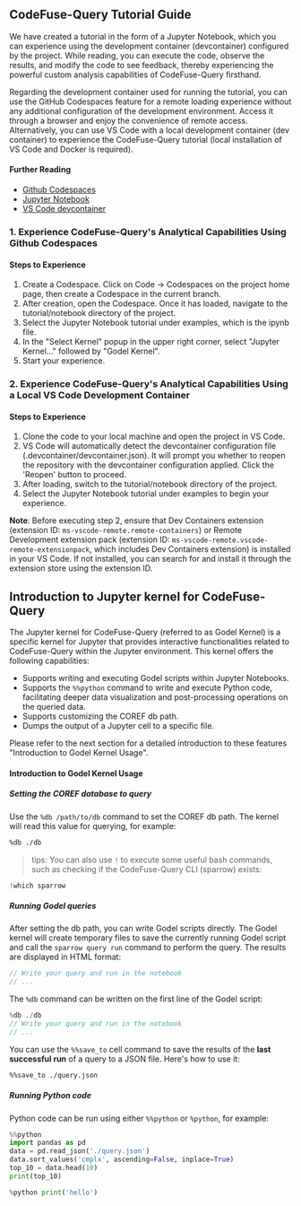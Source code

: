 ## CodeFuse-Query Tutorial Guide

We have created a tutorial in the form of a Jupyter Notebook, which you can experience using the development container (devcontainer) configured by the project. While reading, you can execute the code, observe the results, and modify the code to see feedback, thereby experiencing the powerful custom analysis capabilities of CodeFuse-Query firsthand.

Regarding the development container used for running the tutorial, you can use the GitHub Codespaces feature for a remote loading experience without any additional configuration of the development environment. Access it through a browser and enjoy the convenience of remote access. Alternatively, you can use VS Code with a local development container (dev container) to experience the CodeFuse-Query tutorial (local installation of VS Code and Docker is required).

#### Further Reading
- [Github Codespaces](https://github.com/features/codespaces)
- [Jupyter Notebook](https://jupyter.org/)
- [VS Code devcontainer](https://code.visualstudio.com/docs/devcontainers/containers)

### 1. Experience CodeFuse-Query's Analytical Capabilities Using Github Codespaces

#### Steps to Experience
1. Create a Codespace. Click on Code -> Codespaces on the project home page, then create a Codespace in the current branch.
2. After creation, open the Codespace. Once it has loaded, navigate to the tutorial/notebook directory of the project.
3. Select the Jupyter Notebook tutorial under examples, which is the ipynb file.
4. In the "Select Kernel" popup in the upper right corner, select "Jupyter Kernel..." followed by "Godel Kernel".
5. Start your experience.

### 2. Experience CodeFuse-Query's Analytical Capabilities Using a Local VS Code Development Container

#### Steps to Experience
1. Clone the code to your local machine and open the project in VS Code.
2. VS Code will automatically detect the devcontainer configuration file (.devcontainer/devcontainer.json). It will prompt you whether to reopen the repository with the devcontainer configuration applied. Click the 'Reopen' button to proceed.
3. After loading, switch to the tutorial/notebook directory of the project.
4. Select the Jupyter Notebook tutorial under examples to begin your experience.

**Note**: Before executing step 2, ensure that Dev Containers extension (extension ID: `ms-vscode-remote.remote-containers`) or Remote Development extension pack (extension ID: `ms-vscode-remote.vscode-remote-extensionpack`, which includes Dev Containers extension) is installed in your VS Code. If not installed, you can search for and install it through the extension store using the extension ID.

## Introduction to Jupyter kernel for CodeFuse-Query
The Jupyter kernel for CodeFuse-Query (referred to as Godel Kernel) is a specific kernel for Jupyter that provides interactive functionalities related to CodeFuse-Query within the Jupyter environment. This kernel offers the following capabilities:
- Supports writing and executing Godel scripts within Jupyter Notebooks.
- Supports the `%%python` command to write and execute Python code, facilitating deeper data visualization and post-processing operations on the queried data.
- Supports customizing the COREF db path.
- Dumps the output of a Jupyter cell to a specific file.

Please refer to the next section for a detailed introduction to these features "Introduction to Godel Kernel Usage".

#### Introduction to Godel Kernel Usage
##### Setting the COREF database to query

Use the `%db /path/to/db` command to set the COREF db path. The kernel will read this value for querying, for example:

```bash
%db ./db
```

> tips: You can also use `!` to execute some useful bash commands, such as checking if the CodeFuse-Query CLI (sparrow) exists:

```rust
!which sparrow
```

##### Running Godel queries

After setting the db path, you can write Godel scripts directly. The Godel kernel will create temporary files to save the currently running Godel script and call the `sparrow query run` command to perform the query. The results are displayed in HTML format:


```rust
// Write your query and run in the notebook
// ...
```


The `%db` command can be written on the first line of the Godel script:


```rust
%db ./db
// Write your query and run in the notebook
// ...
```


You can use the `%%save_to` cell command to save the results of the **last successful run** of a query to a JSON file. Here's how to use it:
```bash
%%save_to ./query.json
```

##### Running Python code

Python code can be run using either `%%python` or `%python`, for example:

```python
%%python
import pandas as pd
data = pd.read_json('./query.json')
data.sort_values('cmplx', ascending=False, inplace=True)
top_10 = data.head(10)
print(top_10)
```

```python
%python print('hello')
```
